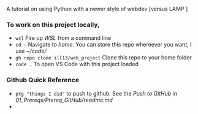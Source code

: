 A tutorial on using Python with a newer style of webdev [versus LAMP ]


### To work on this project locally, 

- ```wsl``` Fire up *WSL* from a command line
- ```cd ~``` Navigate to *home*. You can store this repo whereever you want, I use *~/code/*
- ```gh repo clone ill13/web_project``` Clone this repo to your home folder
- ```code .``` To open VS Code with this project loaded


### Github Quick Reference
- ```ptg "things I did"``` to push to github: See the *Push to GitHub* in *01_Prereqs/Prereq_GitHub/readme.md*
- 


